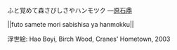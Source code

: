 ふと覚めて森さびしさやハンモツク
—[原石鼎](https://ja.wikipedia.org/wiki/原石鼎)

||futo samete mori sabishisa ya hanmokku||

浮世絵: Hao Boyi, Birch Wood, Cranes' Hometown, 2003